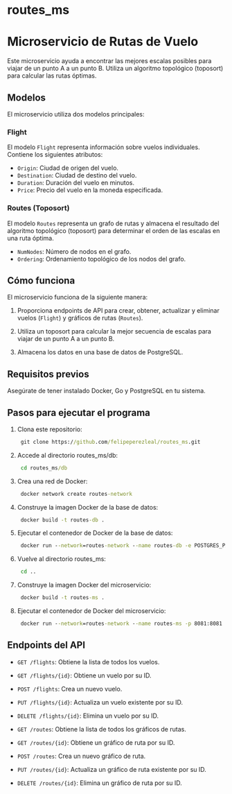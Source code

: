 # routes_ms
# Microservicio de Rutas de Vuelo

Este microservicio ayuda a encontrar las mejores escalas posibles para viajar de un punto A a un punto B. Utiliza un algoritmo topológico (toposort) para calcular las rutas óptimas.

## Modelos

El microservicio utiliza dos modelos principales:

### Flight

El modelo `Flight` representa información sobre vuelos individuales. Contiene los siguientes atributos:

- `Origin`: Ciudad de origen del vuelo.
- `Destination`: Ciudad de destino del vuelo.
- `Duration`: Duración del vuelo en minutos.
- `Price`: Precio del vuelo en la moneda especificada.

### Routes (Toposort)

El modelo `Routes` representa un grafo de rutas y almacena el resultado del algoritmo topológico (toposort) para determinar el orden de las escalas en una ruta óptima.

- `NumNodes`: Número de nodos en el grafo.
- `Ordering`: Ordenamiento topológico de los nodos del grafo.

## Cómo funciona

El microservicio funciona de la siguiente manera:

1. Proporciona endpoints de API para crear, obtener, actualizar y eliminar vuelos (`Flight`) y gráficos de rutas (`Routes`).

2. Utiliza un toposort para calcular la mejor secuencia de escalas para viajar de un punto A a un punto B.

3. Almacena los datos en una base de datos de PostgreSQL.

## Requisitos previos

Asegúrate de tener instalado Docker, Go y PostgreSQL en tu sistema.

## Pasos para ejecutar el programa

1. Clona este repositorio:
   ```cmd
    git clone https://github.com/felipeperezleal/routes_ms.git
   ```
2. Accede al directorio routes_ms/db: 
   ```cmd
    cd routes_ms/db
   ```
3. Crea una red de Docker:
   ```cmd
    docker network create routes-network
   ```
5. Construye la imagen Docker de la base de datos:
   ```cmd
    docker build -t routes-db .
   ```
6. Ejecutar el contenedor de Docker de la base de datos:
   ```cmd
    docker run --network=routes-network --name routes-db -e POSTGRES_PASSWORD=mysecretpassword -p 5432:5432 routes-db  
   ```
7. Vuelve al directorio routes_ms: 
   ```cmd
    cd ..
   ```
8. Construye la imagen Docker del microservicio:
   ```cmd
    docker build -t routes-ms .
   ```
9. Ejecutar el contenedor de Docker del microservicio:
   ```cmd
    docker run --network=routes-network --name routes-ms -p 8081:8081 routes-ms
   ```
   
## Endpoints del API

- `GET /flights`: Obtiene la lista de todos los vuelos.
- `GET /flights/{id}`: Obtiene un vuelo por su ID.
- `POST /flights`: Crea un nuevo vuelo.
- `PUT /flights/{id}`: Actualiza un vuelo existente por su ID.
- `DELETE /flights/{id}`: Elimina un vuelo por su ID.

- `GET /routes`: Obtiene la lista de todos los gráficos de rutas.
- `GET /routes/{id}`: Obtiene un gráfico de ruta por su ID.
- `POST /routes`: Crea un nuevo gráfico de ruta.
- `PUT /routes/{id}`: Actualiza un gráfico de ruta existente por su ID.
- `DELETE /routes/{id}`: Elimina un gráfico de ruta por su ID.






